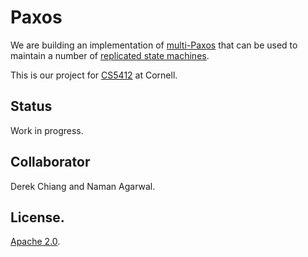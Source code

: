# Paxos

We are building an implementation of [multi-Paxos](http://en.wikipedia.org/wiki/Paxos_%28computer_science%29#Multi-Paxos) that can be used to maintain a number of [replicated state machines](http://en.wikipedia.org/wiki/State_machine_replication).

This is our project for [CS5412](http://www.cs.cornell.edu/courses/cs5412/2014sp/) at Cornell.

## Status

Work in progress.

## Collaborator

Derek Chiang and Naman Agarwal.

## License.

[Apache 2.0](http://www.apache.org/licenses/LICENSE-2.0.html).

